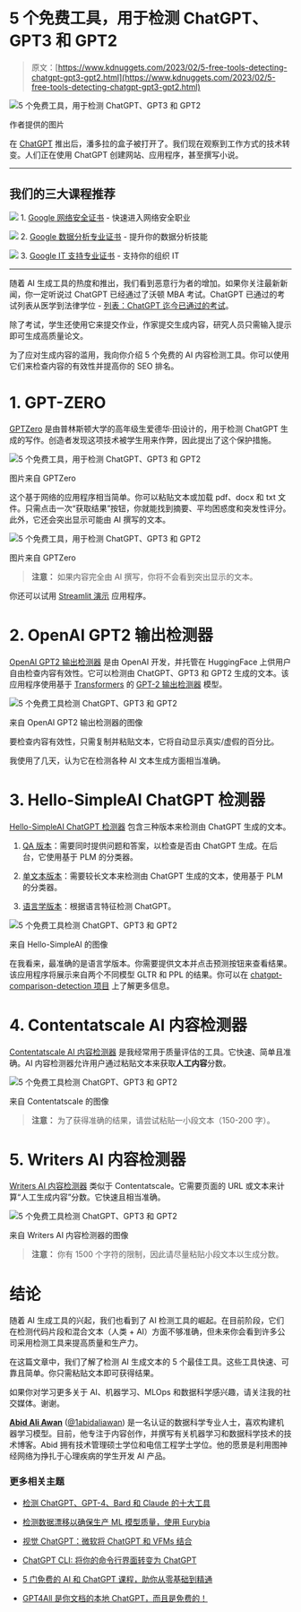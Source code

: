 # 5 个免费工具，用于检测 ChatGPT、GPT3 和 GPT2

> 原文：[https://www.kdnuggets.com/2023/02/5-free-tools-detecting-chatgpt-gpt3-gpt2.html](https://www.kdnuggets.com/2023/02/5-free-tools-detecting-chatgpt-gpt3-gpt2.html)

![5 个免费工具，用于检测 ChatGPT、GPT3 和 GPT2](../Images/be03db8b560f9e18801ff60215608ad9.png)

作者提供的图片

在 [ChatGPT](https://openai.com/blog/chatgpt/) 推出后，潘多拉的盒子被打开了。我们现在观察到工作方式的技术转变。人们正在使用 ChatGPT 创建网站、应用程序，甚至撰写小说。

* * *

## 我们的三大课程推荐

![](../Images/0244c01ba9267c002ef39d4907e0b8fb.png) 1\. [Google 网络安全证书](https://www.kdnuggets.com/google-cybersecurity) - 快速进入网络安全职业

![](../Images/e225c49c3c91745821c8c0368bf04711.png) 2\. [Google 数据分析专业证书](https://www.kdnuggets.com/google-data-analytics) - 提升你的数据分析技能

![](../Images/0244c01ba9267c002ef39d4907e0b8fb.png) 3\. [Google IT 支持专业证书](https://www.kdnuggets.com/google-itsupport) - 支持你的组织 IT

* * *

随着 AI 生成工具的热度和推出，我们看到恶意行为者的增加。如果你关注最新新闻，你一定听说过 ChatGPT 已经通过了沃顿 MBA 考试。ChatGPT 已通过的考试列表从医学到法律学位 - [列表：ChatGPT 迄今已通过的考试](https://www.businessinsider.com/list-here-are-the-exams-chatgpt-has-passed-so-far-2023-1?op=1#wharton-mba-exam-1)。

除了考试，学生还使用它来提交作业，作家提交生成内容，研究人员只需输入提示即可生成高质量论文。

为了应对生成内容的滥用，我向你介绍 5 个免费的 AI 内容检测工具。你可以使用它们来检查内容的有效性并提高你的 SEO 排名。

# 1\. GPT-ZERO

[GPTZero](https://gptzero.me/) 是由普林斯顿大学的高年级生爱德华·田设计的，用于检测 ChatGPT 生成的写作。创造者发现这项技术被学生用来作弊，因此提出了这个保护措施。

![5 个免费工具，用于检测 ChatGPT、GPT3 和 GPT2](../Images/19a2087be477bf95ada77dba79facda3.png)

图片来自 GPTZero

这个基于网络的应用程序相当简单。你可以粘贴文本或加载 pdf、docx 和 txt 文件。只需点击一次“获取结果”按钮，你就能找到摘要、平均困惑度和突发性评分。此外，它还会突出显示可能由 AI 撰写的文本。

![5 个免费工具，用于检测 ChatGPT、GPT3 和 GPT2](../Images/b377a31dc66e9e4f455926c5b1d7ee0c.png)

图片来自 GPTZero

> **注意：** 如果内容完全由 AI 撰写，你将不会看到突出显示的文本。

你还可以试用 [Streamlit 演示](https://etedward-gptzero-main-zqgfwb.streamlit.app/) 应用程序。

# 2\. OpenAI GPT2 输出检测器

[OpenAI GPT2 输出检测器](https://openai-openai-detector.hf.space/) 是由 OpenAI 开发，并托管在 HuggingFace 上供用户自由检查内容有效性。它可以检测由 ChatGPT、GPT3 和 GPT2 生成的文本。该应用程序使用基于 [Transformers](https://github.com/huggingface/transformers/commit/1c542df7e554a2014051dd09becf60f157fed524) 的 [GPT-2 输出检测器](https://github.com/openai/gpt-2-output-dataset/tree/master/detector) 模型。

![5 个免费工具检测 ChatGPT、GPT3 和 GPT2](../Images/524dec9fa4623aade53d61b79fdb2455.png)

来自 OpenAI GPT2 输出检测器的图像

要检查内容有效性，只需复制并粘贴文本，它将自动显示真实/虚假的百分比。

我使用了几天，认为它在检测各种 AI 文本生成方面相当准确。

# 3\. Hello-SimpleAI ChatGPT 检测器

[Hello-SimpleAI ChatGPT 检测器](https://hello-simpleai-chatgpt-detector-ling.hf.space/) 包含三种版本来检测由 ChatGPT 生成的文本。

1.  [QA 版本](https://huggingface.co/spaces/Hello-SimpleAI/chatgpt-detector-qa)：需要同时提供问题和答案，以检查是否由 ChatGPT 生成。在后台，它使用基于 PLM 的分类器。

1.  [单文本版本](https://huggingface.co/spaces/Hello-SimpleAI/chatgpt-detector-single)：需要较长文本来检测由 ChatGPT 生成的文本，使用基于 PLM 的分类器。

1.  [语言学版本](https://huggingface.co/spaces/Hello-SimpleAI/chatgpt-detector-ling)：根据语言特征检测 ChatGPT。

![5 个免费工具检测 ChatGPT、GPT3 和 GPT2](../Images/2fc3a835a2c6959f9b91655cbe42a881.png)

来自 Hello-SimpleAI 的图像

在我看来，最准确的是语言学版本。你需要提供文本并点击预测按钮来查看结果。该应用程序将展示来自两个不同模型 GLTR 和 PPL 的结果。你可以在 [chatgpt-comparison-detection 项目](https://github.com/Hello-SimpleAI/chatgpt-comparison-detection) 上了解更多信息。

# 4\. Contentatscale AI 内容检测器

[Contentatscale AI 内容检测器](https://contentatscale.ai/ai-content-detector/) 是我经常用于质量评估的工具。它快速、简单且准确。AI 内容检测器允许用户通过粘贴文本来获取**人工内容**分数。

![5 个免费工具检测 ChatGPT、GPT3 和 GPT2](../Images/f5ce9640e6a28449ebb23c35f6a0f218.png)

来自 Contentatscale 的图像

> **注意：** 为了获得准确的结果，请尝试粘贴一小段文本（150-200 字）。

# 5\. Writers AI 内容检测器

[Writers AI 内容检测器](https://writer.com/ai-content-detector/) 类似于 Contentatscale。它需要页面的 URL 或文本来计算“人工生成内容”分数。它快速且相当准确。

![5 个免费工具检测 ChatGPT、GPT3 和 GPT2](../Images/7ef19e0b7a4ba48a064406529b42c7a3.png)

来自 Writers AI 内容检测器的图像

> **注意：** 你有 1500 个字符的限制，因此请尽量粘贴小段文本以生成分数。

# 结论

随着 AI 生成工具的兴起，我们也看到了 AI 检测工具的崛起。在目前阶段，它们在检测代码片段和混合文本（人类 + AI）方面不够准确，但未来你会看到许多公司采用检测工具来提高质量和生产力。

在这篇文章中，我们了解了检测 AI 生成文本的 5 个最佳工具。这些工具快速、可靠且简单。你只需粘贴文本即可获得结果。

如果你对学习更多关于 AI、机器学习、MLOps 和数据科学感兴趣，请关注我的社交媒体。谢谢。

**[Abid Ali Awan](https://www.polywork.com/kingabzpro)** ([@1abidaliawan](https://twitter.com/1abidaliawan)) 是一名认证的数据科学专业人士，喜欢构建机器学习模型。目前，他专注于内容创作，并撰写有关机器学习和数据科学技术的技术博客。Abid 拥有技术管理硕士学位和电信工程学士学位。他的愿景是利用图神经网络为挣扎于心理疾病的学生开发 AI 产品。

### 更多相关主题

+   [检测 ChatGPT、GPT-4、Bard 和 Claude 的十大工具](https://www.kdnuggets.com/2023/05/top-10-tools-detecting-chatgpt-gpt4-bard-llms.html)

+   [检测数据漂移以确保生产 ML 模型质量，使用 Eurybia](https://www.kdnuggets.com/2022/07/detecting-data-drift-ensuring-production-ml-model-quality-eurybia.html)

+   [视觉 ChatGPT：微软将 ChatGPT 和 VFMs 结合](https://www.kdnuggets.com/2023/03/visual-chatgpt-microsoft-combine-chatgpt-vfms.html)

+   [ChatGPT CLI: 将你的命令行界面转变为 ChatGPT](https://www.kdnuggets.com/2023/07/chatgpt-cli-transform-commandline-interface-chatgpt.html)

+   [5 门免费的 AI 和 ChatGPT 课程，助你从零基础到精通](https://www.kdnuggets.com/5-free-courses-on-ai-and-chatgpt-to-take-you-from-0-100)

+   [GPT4All 是你文档的本地 ChatGPT，而且是免费的！](https://www.kdnuggets.com/2023/06/gpt4all-local-chatgpt-documents-free.html)
